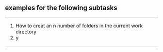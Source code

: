 
##  examples for the following subtasks
<table>
<td>
<ol>
 
<li> How to creat an n number of folders in the current work directory</li>
<li> y</li>
 
</ol>
</td>
	
</table>
